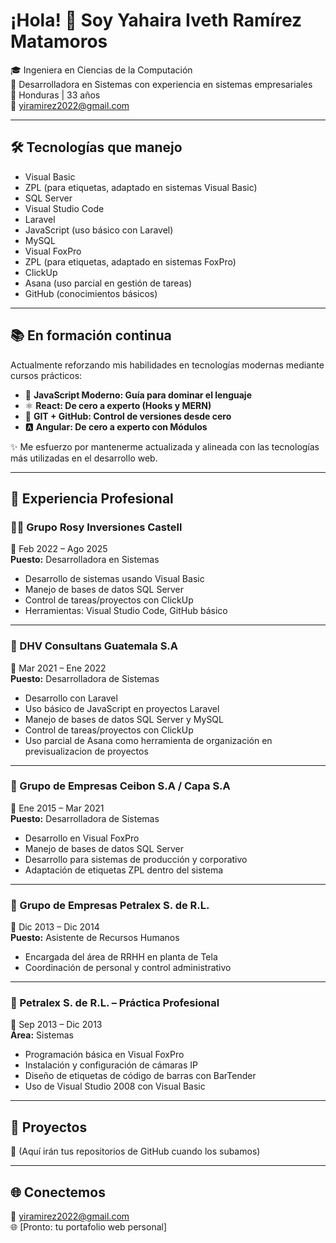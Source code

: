 # ¡Hola! 👋 Soy Yahaira Iveth Ramírez Matamoros

🎓 Ingeniera en Ciencias de la Computación  
💼 Desarrolladora en Sistemas con experiencia en sistemas empresariales  
📍 Honduras | 33 años  
📧 yiramirez2022@gmail.com  

---

## 🛠️ Tecnologías que manejo

- Visual Basic
- ZPL (para etiquetas, adaptado en sistemas Visual Basic)
- SQL Server
- Visual Studio Code
- Laravel
- JavaScript (uso básico con Laravel)
- MySQL
- Visual FoxPro
- ZPL (para etiquetas, adaptado en sistemas FoxPro)
- ClickUp
- Asana (uso parcial en gestión de tareas)
- GitHub (conocimientos básicos)

---

## 📚 En formación continua

Actualmente reforzando mis habilidades en tecnologías modernas mediante cursos prácticos:

- 📘 **JavaScript Moderno: Guía para dominar el lenguaje**
- ⚛️ **React: De cero a experto (Hooks y MERN)**
- 🐙 **GIT + GitHub: Control de versiones desde cero**
- 🅰️ **Angular: De cero a experto con Módulos**

✨ Me esfuerzo por mantenerme actualizada y alineada con las tecnologías más utilizadas en el desarrollo web.

---

## 💼 Experiencia Profesional

### 👩‍💻 Grupo Rosy Inversiones Castell  
📅 Feb 2022 – Ago 2025  
**Puesto:** Desarrolladora en Sistemas  
- Desarrollo de sistemas usando Visual Basic  
- Manejo de bases de datos SQL Server  
- Control de tareas/proyectos con ClickUp  
- Herramientas: Visual Studio Code, GitHub básico

---

### 💼 DHV Consultans Guatemala S.A  
📅 Mar 2021 – Ene 2022  
**Puesto:** Desarrolladora de Sistemas  
- Desarrollo con Laravel
- Uso básico de JavaScript en proyectos Laravel 
- Manejo de bases de datos SQL Server y MySQL
- Control de tareas/proyectos con ClickUp
- Uso parcial de Asana como herramienta de organización en previsualizacion de proyectos 

---

### 💼 Grupo de Empresas Ceibon S.A / Capa S.A  
📅 Ene 2015 – Mar 2021  
**Puesto:** Desarrolladora de Sistemas  
- Desarrollo en Visual FoxPro  
- Manejo de bases de datos SQL Server 
- Desarrollo para sistemas de producción y corporativo
- Adaptación de etiquetas ZPL dentro del sistema 

---

### 💼 Grupo de Empresas Petralex S. de R.L.  
📅 Dic 2013 – Dic 2014  
**Puesto:** Asistente de Recursos Humanos  
- Encargada del área de RRHH en planta de Tela  
- Coordinación de personal y control administrativo

---

### 💼 Petralex S. de R.L. – Práctica Profesional  
📅 Sep 2013 – Dic 2013  
**Área:** Sistemas  
- Programación básica en Visual FoxPro  
- Instalación y configuración de cámaras IP  
- Diseño de etiquetas de código de barras con BarTender  
- Uso de Visual Studio 2008 con Visual Basic

---

## 📌 Proyectos

🔸 (Aquí irán tus repositorios de GitHub cuando los subamos)

---

## 🌐 Conectemos

📧 yiramirez2022@gmail.com  
🌐 [Pronto: tu portafolio web personal]
